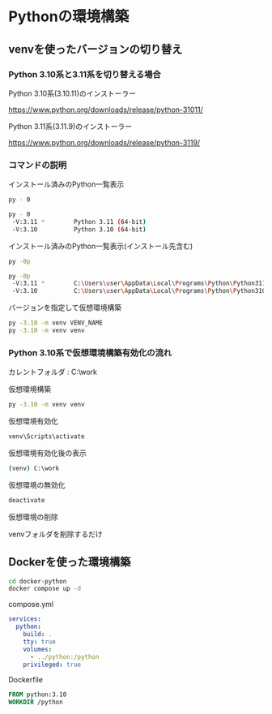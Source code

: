 # Pythonの環境構築

## venvを使ったバージョンの切り替え

### Python 3.10系と3.11系を切り替える場合

Python 3.10系(3.10.11)のインストーラー

https://www.python.org/downloads/release/python-31011/

Python 3.11系(3.11.9)のインストーラー

https://www.python.org/downloads/release/python-3119/

### コマンドの説明

インストール済みのPython一覧表示

```bash
py - 0
```

```bash
py - 0
 -V:3.11 *        Python 3.11 (64-bit)
 -V:3.10          Python 3.10 (64-bit)
```

インストール済みのPython一覧表示(インストール先含む)

```bash
py -0p
```

```bash
py -0p
 -V:3.11 *        C:\Users\user\AppData\Local\Programs\Python\Python311\python.exe
 -V:3.10          C:\Users\user\AppData\Local\Programs\Python\Python310\python.exe
```

バージョンを指定して仮想環境構築

```bash
py -3.10 -m venv VENV_NAME
py -3.10 -m venv venv
```

### Python 3.10系で仮想環境構築有効化の流れ

カレントフォルダ : C:\work

仮想環境構築

```bash
py -3.10 -m venv venv
```

仮想環境有効化

```bash
venv\Scripts\activate
```

仮想環境有効化後の表示

```bash
(venv) C:\work
```

仮想環境の無効化

```bash
deactivate
```

仮想環境の削除

venvフォルダを削除するだけ

## Dockerを使った環境構築

```bash
cd docker-python
docker compose up -d
```

compose.yml

```yml
services:
  python:
    build: .
    tty: true
    volumes:
      - ../python:/python
    privileged: true
```

Dockerfile

```Dockerfile
FROM python:3.10
WORKDIR /python
```